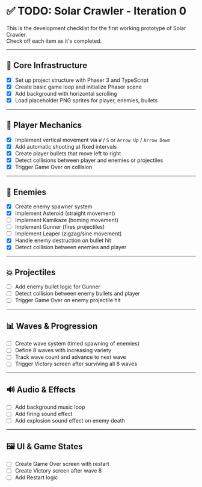 # ✅ TODO: Solar Crawler - Iteration 0

This is the development checklist for the first working prototype of Solar Crawler.  
Check off each item as it's completed.

---

## 🧱 Core Infrastructure

- [x] Set up project structure with Phaser 3 and TypeScript
- [x] Create basic game loop and initialize Phaser scene
- [x] Add background with horizontal scrolling
- [x] Load placeholder PNG sprites for player, enemies, bullets

---

## 🚀 Player Mechanics

- [x] Implement vertical movement via `W` / `S` or `Arrow Up` / `Arrow Down`
- [x] Add automatic shooting at fixed intervals
- [x] Create player bullets that move left to right
- [x] Detect collisions between player and enemies or projectiles
- [x] Trigger Game Over on collision

---

## 👾 Enemies

- [x] Create enemy spawner system
- [x] Implement Asteroid (straight movement)
- [ ] Implement Kamikaze (homing movement)
- [ ] Implement Gunner (fires projectiles)
- [ ] Implement Leaper (zigzag/sine movement)
- [x] Handle enemy destruction on bullet hit
- [x] Detect collision between enemies and player

---

## 💥 Projectiles

- [ ] Add enemy bullet logic for Gunner
- [ ] Detect collision between enemy bullets and player
- [ ] Trigger Game Over on enemy projectile hit

---

## 📊 Waves & Progression

- [ ] Create wave system (timed spawning of enemies)
- [ ] Define 8 waves with increasing variety
- [ ] Track wave count and advance to next wave
- [ ] Trigger Victory screen after surviving all 8 waves

---

## 🔊 Audio & Effects

- [ ] Add background music loop
- [ ] Add firing sound effect
- [ ] Add explosion sound effect on enemy death

---

## 🖼️ UI & Game States

- [ ] Create Game Over screen with restart
- [ ] Create Victory screen after wave 8
- [ ] Add Restart logic
